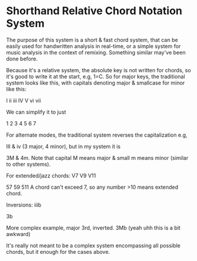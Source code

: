 # Shorthand Relative Chord Notation System

The purpose of this system is a short & fast chord system, that can be easily used for handwritten analysis in real-time, or a simple system for music analysis in the context of remixing. Something similar may've been done before.

Because it's a relative system, the absolute key is not written for chords, so it's good to write it at the start, e.g, 1=C. So for major keys, the traditional system looks like this, with capitals denoting major & smallcase for minor like this:

I	ii	iii	IV	V	vi	vii

We can simplify it to just

1	2	3	4	5	6	7

For alternate modes, the traditional system reverses the capitalization e.g,

III & iv (3 major, 4 minor), but in my system it is

3M & 4m. Note that capital M means major & small m means minor (similar to other systems).

For extended/jazz chords:
V7	V9	V11

57 59 511
A chord can't exceed 7, so any number >10 means extended chord.

Inversions:
iiib

3b

More complex example, major 3rd, inverted.
3Mb (yeah uhh this is a bit awkward)

It's really not meant to be a complex system encompassing all possible chords, but it enough for the cases above.
